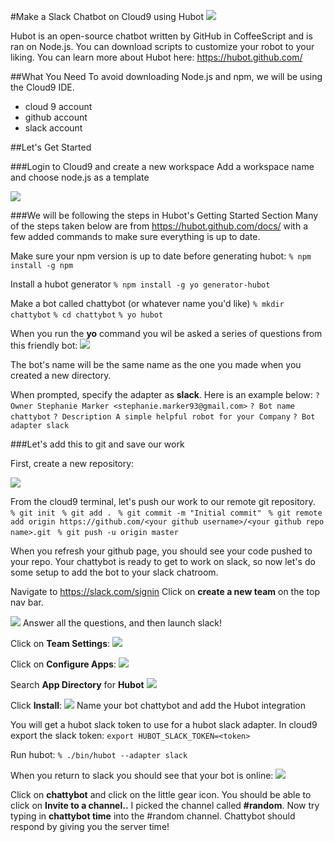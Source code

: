 #Make a Slack Chatbot on Cloud9 using Hubot
![](http://i.markdownnotes.com/blob_DrFpIes)

Hubot is an open-source chatbot written by GitHub in CoffeeScript and is ran on Node.js. You can download scripts to customize your robot to your liking. You can learn more about Hubot here: https://hubot.github.com/


##What You Need
To avoid downloading Node.js and npm, we will be using the Cloud9 IDE.
* cloud 9 account
* github account
* slack account

##Let's Get Started

###Login to Cloud9 and create a new workspace
Add a workspace name and choose node.js as a template

![](http://i.markdownnotes.com/blob_nJXalgp)

###We will be following the steps in Hubot's Getting Started Section 
Many of the steps taken below are from https://hubot.github.com/docs/ with a few added commands to make sure everything is up to date.

Make sure your npm version is up to date before generating hubot:
```% npm install -g npm```

Install a hubot generator
```% npm install -g yo generator-hubot```


Make a bot called chattybot (or whatever name you'd like)
```% mkdir chattybot```
```% cd chattybot```
```% yo hubot```

When you run the **yo** command you wil be asked a series of questions from this friendly bot:
![](http://i.markdownnotes.com/blob_myQqyl0)

The bot's name will be the same name as the one you made when you created a new directory.

When prompted, specify the adapter as **slack**. Here is an example below:
```? Owner Stephanie Marker <stephanie.marker93@gmail.com>```
```? Bot name chattybot```
```? Description A simple helpful robot for your Company```
```? Bot adapter slack```


###Let's add this to git and save our work

First, create a new repository:

![](http://i.markdownnotes.com/blob_ibvNspv)

From the cloud9 terminal, let's push our work to our remote git repository.
``` % git init```
``` % git add .```
``` % git commit -m "Initial commit"```
``` % git remote add origin https://github.com/<your github username>/<your github repo name>.git```
``` % git push -u origin master```

When you refresh your github page, you should see your code pushed to your repo. Your chattybot is ready to get to work on slack, so now let's do some setup to add the bot to your slack chatroom.

Navigate to https://slack.com/signin
Click on **create a new team** on the top nav bar.

![](http://i.markdownnotes.com/blob_3Chk9GD)
Answer all the questions, and then launch slack!

Click on **Team Settings**:
![](http://i.markdownnotes.com/blob_67NX5EM)

Click on **Configure Apps**:
![](http://i.markdownnotes.com/blob_roWsiFV)

Search **App Directory** for **Hubot**
![](http://i.markdownnotes.com/blob_NS2vKVF.jpg)

Click **Install**:
![](http://i.markdownnotes.com/blob_JiHBeVK.jpg)
Name your bot chattybot and add the Hubot integration

You will get a hubot slack token to use for a hubot slack adapter.
In cloud9 export the slack token:
```export HUBOT_SLACK_TOKEN=<token>```

Run hubot:
```% ./bin/hubot --adapter slack``` 

When you return to slack you should see that your bot is online:
![](http://i.markdownnotes.com/blob_lvOX9oB)

Click on **chattybot** and click on the little gear icon. You should be able to click on **Invite to a channel..** I picked the channel called **#random**. Now try typing in **chattybot time** into the #random channel. Chattybot should respond by giving you the server time!





